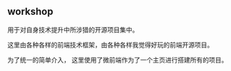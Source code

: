 ## workshop
用于对自身技术提升中所涉猎的开源项目集中。

这里由各种各样的前端技术框架，由各种各样我觉得好玩的前端开源项目。

为了统一的简单介入， 这里使用了微前端作为了一个主页进行搭建所有的项目。

